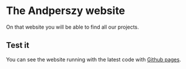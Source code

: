 <!-- Variables -->
[website]: https://andperszy.github.io/Andperszy-Website/

# The Andperszy website

On that website you will be able to find all our projects.

## Test it

You can see the website running with the latest code with [Github pages][website].
